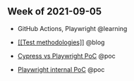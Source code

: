 ## Week of 2021-09-05

  

- GitHub Actions, Playwright @learning

- [[[Test methodologies]]](https://dev.to/muratkeremozcan/mostly-incomplete-list-of-test-methodologies-52no) @blog

- [Cypress vs Playwright PoC](https://github.com/muratkeremozcan/playwright-vs-cypress) @poc

- [Playwright internal PoC](https://github.com/helloextend/client/pull/2141) @poc